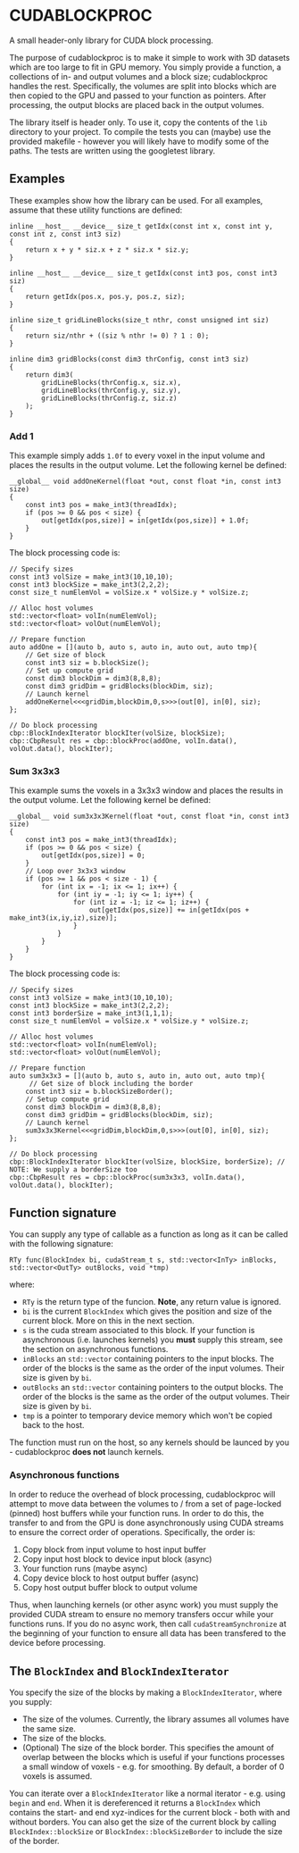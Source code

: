 # CUDABLOCKPROC

A small header-only library for CUDA block processing.

The purpose of cudablockproc is to make it simple to work with 3D datasets which are too large to fit in GPU memory. 
You simply provide a function, a collections of in- and output volumes and a block size; cudablockproc handles the rest.
Specifically, the volumes are split into blocks which are then copied to the GPU and passed to your function as pointers.
After processing, the output blocks are placed back in the output volumes.

The library itself is header only. To use it, copy the contents of the `lib` directory to your project.
To compile the tests you can (maybe) use the provided makefile - however you will likely have to modify some of the paths.
The tests are written using the googletest library.

## Examples
These examples show how the library can be used. For all examples, assume that these utility functions are defined:
```cuda
inline __host__ __device__ size_t getIdx(const int x, const int y, const int z, const int3 siz)
{
    return x + y * siz.x + z * siz.x * siz.y;
}

inline __host__ __device__ size_t getIdx(const int3 pos, const int3 siz)
{
    return getIdx(pos.x, pos.y, pos.z, siz);
}

inline size_t gridLineBlocks(size_t nthr, const unsigned int siz)
{
    return siz/nthr + ((siz % nthr != 0) ? 1 : 0);
}

inline dim3 gridBlocks(const dim3 thrConfig, const int3 siz)
{
    return dim3(
        gridLineBlocks(thrConfig.x, siz.x),
        gridLineBlocks(thrConfig.y, siz.y),
        gridLineBlocks(thrConfig.z, siz.z)
    );
}
```

### Add 1
This example simply adds `1.0f` to every voxel in the input volume and places the results in the output volume.
Let the following kernel be defined:
```cuda
__global__ void addOneKernel(float *out, const float *in, const int3 size)
{
    const int3 pos = make_int3(threadIdx);
    if (pos >= 0 && pos < size) {
        out[getIdx(pos,size)] = in[getIdx(pos,size)] + 1.0f;
    }
}
```
The block processing code is:
```cuda
// Specify sizes
const int3 volSize = make_int3(10,10,10);
const int3 blockSize = make_int3(2,2,2);
const size_t numElemVol = volSize.x * volSize.y * volSize.z;

// Alloc host volumes
std::vector<float> volIn(numElemVol);
std::vector<float> volOut(numElemVol);

// Prepare function
auto addOne = [](auto b, auto s, auto in, auto out, auto tmp){
    // Get size of block
    const int3 siz = b.blockSize();
    // Set up compute grid
    const dim3 blockDim = dim3(8,8,8);
    const dim3 gridDim = gridBlocks(blockDim, siz);
    // Launch kernel
    addOneKernel<<<gridDim,blockDim,0,s>>>(out[0], in[0], siz);
};

// Do block processing
cbp::BlockIndexIterator blockIter(volSize, blockSize);
cbp::CbpResult res = cbp::blockProc(addOne, volIn.data(), volOut.data(), blockIter);
```

### Sum 3x3x3
This example sums the voxels in a 3x3x3 window and places the results in the output volume. Let the following kernel be defined:
```cuda
__global__ void sum3x3x3Kernel(float *out, const float *in, const int3 size)
{
    const int3 pos = make_int3(threadIdx);
    if (pos >= 0 && pos < size) {
        out[getIdx(pos,size)] = 0;
    }
    // Loop over 3x3x3 window
    if (pos >= 1 && pos < size - 1) {
        for (int ix = -1; ix <= 1; ix++) {
            for (int iy = -1; iy <= 1; iy++) {
                for (int iz = -1; iz <= 1; iz++) {
                    out[getIdx(pos,size)] += in[getIdx(pos + make_int3(ix,iy,iz),size)];
                }
            }
        }
    }
}
```
The block processing code is:
```cuda
// Specify sizes
const int3 volSize = make_int3(10,10,10);
const int3 blockSize = make_int3(2,2,2);
const int3 borderSize = make_int3(1,1,1);
const size_t numElemVol = volSize.x * volSize.y * volSize.z;

// Alloc host volumes
std::vector<float> volIn(numElemVol);
std::vector<float> volOut(numElemVol);

// Prepare function
auto sum3x3x3 = [](auto b, auto s, auto in, auto out, auto tmp){
     // Get size of block including the border
    const int3 siz = b.blockSizeBorder();
    // Setup compute grid
    const dim3 blockDim = dim3(8,8,8);
    const dim3 gridDim = gridBlocks(blockDim, siz);
    // Launch kernel
    sum3x3x3Kernel<<<gridDim,blockDim,0,s>>>(out[0], in[0], siz);
};

// Do block processing
cbp::BlockIndexIterator blockIter(volSize, blockSize, borderSize); // NOTE: We supply a borderSize too
cbp::CbpResult res = cbp::blockProc(sum3x3x3, volIn.data(), volOut.data(), blockIter);
```

## Function signature
You can supply any type of callable as a function as long as it can be called with the following signature:
```cuda
RTy func(BlockIndex bi, cudaStream_t s, std::vector<InTy> inBlocks, std::vector<OutTy> outBlocks, void *tmp) 
```
where:

* `RTy` is the return type of the funcion. **Note**, any return value is ignored.
* `bi` is the current `BlockIndex` which gives the position and size of the current block. More on this in the next section.
* `s` is the cuda stream associated to this block. If your function is asynchronous (i.e. launches kernels) you **must** supply this 
stream, see the section on asynchronous functions.
* `inBlocks` an `std::vector` containing pointers to the input blocks. The order of the blocks is the same as the order of the input
volumes. Their size is given by `bi`.
* `outBlocks` an `std::vector` containing pointers to the output blocks. The order of the blocks is the same as the order of the output
volumes. Their size is given by `bi`.
* `tmp` is a pointer to temporary device memory which won't be copied back to the host.

The function must run on the host, so any kernels should be launced by you - cudablockproc **does not** launch kernels.

### Asynchronous functions
In order to reduce the overhead of block processing, cudablockproc will attempt to move data between the volumes to / from a set of 
page-locked (pinned) host buffers while your function runs.
In order to do this, the transfer to and from the GPU is done asynchronously using CUDA streams to ensure the correct order of operations. Specifically, the order is:

1. Copy block from input volume to host input buffer
2. Copy input host block to device input block (async)
3. Your function runs (maybe async)
4. Copy device block to host output buffer (async)
5. Copy host output buffer block to output volume

Thus, when launching kernels (or other async work) you must supply the provided CUDA stream
to ensure no memory transfers occur while your functions runs. If you do no async work, then call `cudaStreamSynchronize`
at the beginning of your function to ensure all data has been transfered to the device before processing.

## The `BlockIndex` and `BlockIndexIterator`
You specify the size of the blocks by making a `BlockIndexIterator`, where you supply:

* The size of the volumes. Currently, the library assumes all volumes have the same size.
* The size of the blocks. 
* (Optional) The size of the block border. This specifies the amount of overlap between the blocks which is useful if your functions
processes a small window of voxels - e.g. for smoothing. By default, a border of 0 voxels is assumed.

You can iterate over a `BlockIndexIterator` like a normal iterator - e.g. using `begin` and `end`.
When it is dereferenced it returns a `BlockIndex` which contains the start- and end xyz-indices for the current block - 
both with and without borders.
You can also get the size of the current block by calling `BlockIndex::blockSize` or `BlockIndex::blockSizeBorder` to include the
size of the border.
